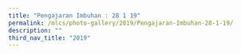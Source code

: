 ```yaml
---
title: "Pengajaran Imbuhan : 28 1 19"
permalink: /mlcs/photo-gallery/2019/Pengajaran-Imbuhan-28-1-19/
description: ""
third_nav_title: "2019"
---
```

